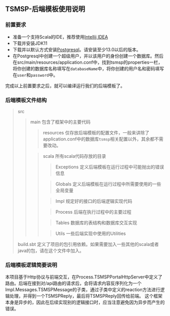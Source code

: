 ## TSMSP-后端模板使用说明

### 前置要求

- 准备一个支持Scala的IDE，推荐使用[Intellij IDEA](https://www.jetbrains.com/idea/download/#section=windows)
- 下载并安装JDK11
- 下载并以默认方式安装[Postgresql](https://www.postgresql.org/)。请安装至少13.0以后的版本。
- 在Postgresql中创建一个超级用户，并以该用户的身份创建一个数据库。然后在src/main/resources/application.conf中，找到tsmsp的properties一栏，将你创建的数据库名称填写在`databaseName`中，将你创建的用户名和密码填写在`user`和`password`中。

完成以上前置要求之后，就可以编译运行我们的后端模板了。

### 后端模板文件结构
> src
> > main 包含了框架中的主要代码
> > > resources 仅存放后端模板的配置文件，一般来讲除了application.conf中的数据库`tsmsp`相关配置以外，其余都不需要改动。
> >
> > > scala 所有scala代码存放的目录
> > > > Exceptions 定义后端模板在运行过程中可能抛出的错误信息
> > > 
> > > > Globals 定义后端模板在运行过程中所需要使用的一些全局变量
> > > 
> > > > Impl 规定好的接口的后端逻辑实现代码
> > > 
> > > > Process 后端在执行过程中的主要过程
> > > 
> > > > Tables 数据库的表结构和数据库交互实现
> > > 
> > > > Utils 一些后端实现中使用的Utilities
> 
> build.sbt 定义了项目的包引用依赖。如果需要加入一些其他的scala或者java的包，请在这个文件中加入。
> 

### 后端模板逻辑简要说明
本项目基于Http协议与前端交互，在Process.TSMSPPortalHttpServer中定义了路由。后端在接到对/api路由的请求后，会将请求内容反序列化为一个Impl.Messages.TSMSPMessage的子类，通过子类中定义的reaction方法进行逻辑处理，并得到一个TSMSPReply，最后将TSMSPReply回传给前端。
这个框架本身是异步的，因此在后续实现别的逻辑接口时，应当注意避免因为异步而产生的错误。
